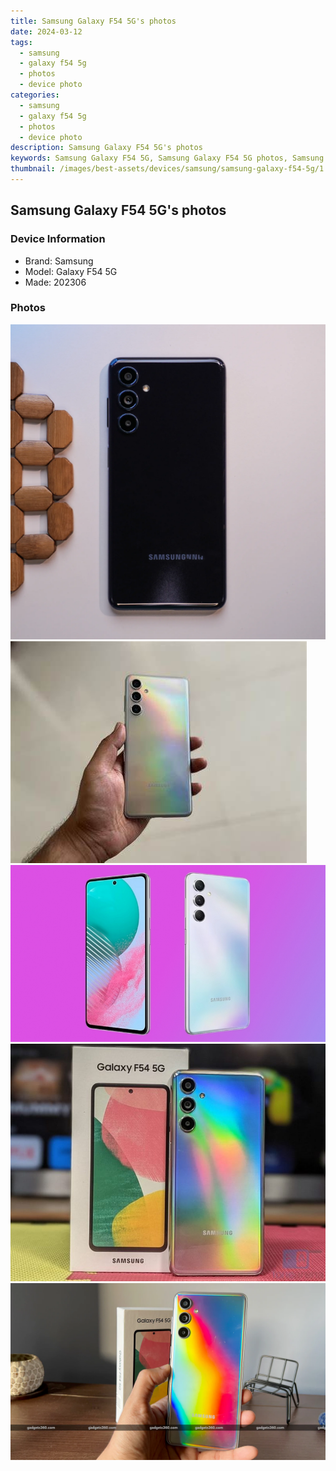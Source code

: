 ```yaml
---
title: Samsung Galaxy F54 5G's photos
date: 2024-03-12
tags: 
  - samsung
  - galaxy f54 5g
  - photos
  - device photo
categories: 
  - samsung
  - galaxy f54 5g
  - photos
  - device photo
description: Samsung Galaxy F54 5G's photos
keywords: Samsung Galaxy F54 5G, Samsung Galaxy F54 5G photos, Samsung Galaxy F54 5G device photo
thumbnail: /images/best-assets/devices/samsung/samsung-galaxy-f54-5g/1.jpg
---
```


## Samsung Galaxy F54 5G's photos

### Device Information

- Brand: Samsung
- Model: Galaxy F54 5G
- Made: 202306

### Photos

![/images/best-assets/devices/samsung/samsung-galaxy-f54-5g/1.jpg](/images/best-assets/devices/samsung/samsung-galaxy-f54-5g/1.jpg)
![/images/best-assets/devices/samsung/samsung-galaxy-f54-5g/2.jpg](/images/best-assets/devices/samsung/samsung-galaxy-f54-5g/2.jpg)
![/images/best-assets/devices/samsung/samsung-galaxy-f54-5g/3.jpg](/images/best-assets/devices/samsung/samsung-galaxy-f54-5g/3.jpg)
![/images/best-assets/devices/samsung/samsung-galaxy-f54-5g/4.jpg](/images/best-assets/devices/samsung/samsung-galaxy-f54-5g/4.jpg)
![/images/best-assets/devices/samsung/samsung-galaxy-f54-5g/5.jpg](/images/best-assets/devices/samsung/samsung-galaxy-f54-5g/5.jpg)
